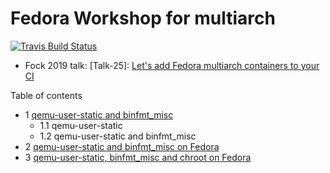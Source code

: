 # Fedora Workshop for multiarch

[![Travis Build Status](https://travis-ci.org/junaruga/fedora-workshop-multiarch.svg?branch=master)](https://travis-ci.org/junaruga/fedora-workshop-multiarch)

* Fock 2019 talk: [Talk-25]: [Let's add Fedora multiarch containers to your CI](https://pagure.io/flock/issue/182)

Table of contents

* 1 [qemu-user-static and binfmt_misc](01.basic/README.md)
  * 1.1 qemu-user-static
  * 1.2 qemu-user-static and binfmt_misc
* 2 [qemu-user-static and binfmt_misc on Fedora](02.system/README.md)
* 3 [qemu-user-static, binfmt_misc and chroot on Fedora](03.chroot/README.md)

